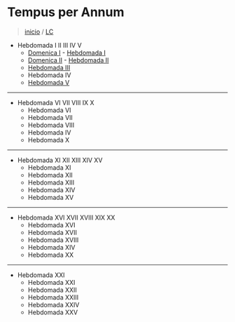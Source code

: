 # Tempus per Annum

> [inicio](../README.md) / [LC](../LC.md)

- Hebdomada I II III IV V
    - [Domenica I](./annum/LD01.md) - [Hebdomada I](./annum/LH01.md)
    - [Domenica II](./annum/LD02.md) -  [Hebdomada II](./annum/LH02.md)
    - [Hebdomada III](./LH03.md)
    - Hebdomada IV
    - [Hebdomada V](./LH05.md)

----

- Hebdomada VI VII VIII IX X
    - Hebdomada VI
    - Hebdomada VII
    - Hebdomada VIII
    - Hebdomada IV
    - Hebdomada X

----

- Hebdomada XI XII XIII XIV XV
    - Hebdomada XI
    - Hebdomada XII
    - Hebdomada XIII
    - Hebdomada XIV
    - Hebdomada XV

----

- Hebdomada XVI XVII XVIII XIX XX
    - Hebdomada XVI
    - Hebdomada XVII
    - Hebdomada XVIII
    - Hebdomada XIV
    - Hebdomada XX

----

- Hebdomada XXI
    - Hebdomada XXI
    - Hebdomada XXII
    - Hebdomada XXIII
    - Hebdomada XXIV
    - Hebdomada XXV